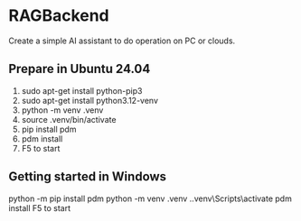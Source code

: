 # RAGBackend
Create a simple AI assistant to do operation on PC or clouds.

## Prepare in Ubuntu 24.04
1. sudo apt-get install python-pip3
2. sudo apt-get install python3.12-venv
3. python -m venv .venv
4. source .venv/bin/activate
5. pip install pdm
6. pdm install
7. F5 to start 

## Getting started in Windows
python -m pip install pdm
python -m venv .venv
.\.venv\Scripts\activate
pdm install
F5 to start